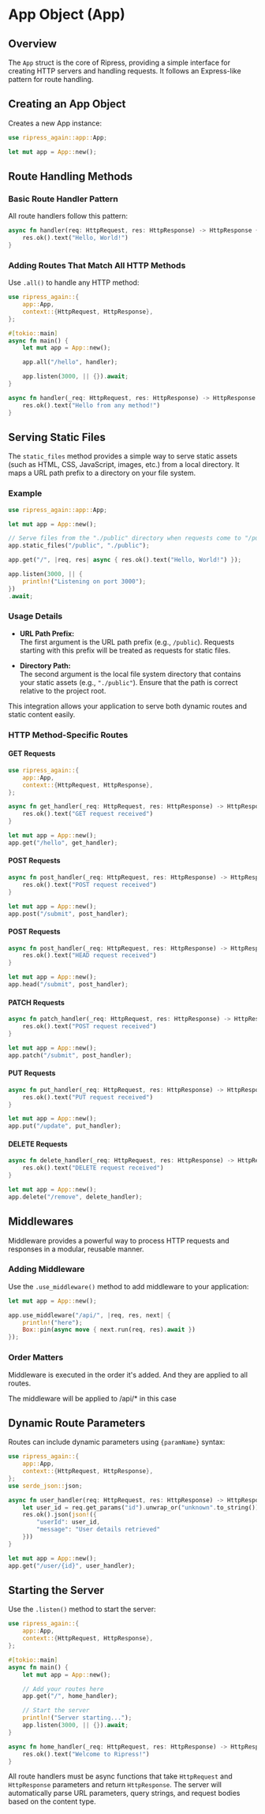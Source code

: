# App Object (App)

## Overview

The `App` struct is the core of Ripress, providing a simple interface for creating HTTP servers and handling requests. It follows an Express-like pattern for route handling.

## Creating an App Object

Creates a new App instance:

```rust
use ripress_again::app::App;

let mut app = App::new();
```

## Route Handling Methods

### Basic Route Handler Pattern

All route handlers follow this pattern:

```rust
async fn handler(req: HttpRequest, res: HttpResponse) -> HttpResponse {
    res.ok().text("Hello, World!")
}
```

### Adding Routes That Match All HTTP Methods

Use `.all()` to handle any HTTP method:

```rust
use ripress_again::{
    app::App,
    context::{HttpRequest, HttpResponse},
};

#[tokio::main]
async fn main() {
    let mut app = App::new();

    app.all("/hello", handler);

    app.listen(3000, || {}).await;
}

async fn handler(_req: HttpRequest, res: HttpResponse) -> HttpResponse {
    res.ok().text("Hello from any method!")
}
```

## Serving Static Files

The `static_files` method provides a simple way to serve static assets (such as HTML, CSS, JavaScript, images, etc.) from a local directory. It maps a URL path prefix to a directory on your file system.

### Example

```rust
use ripress_again::app::App;

let mut app = App::new();

// Serve files from the "./public" directory when requests come to "/public"
app.static_files("/public", "./public");

app.get("/", |req, res| async { res.ok().text("Hello, World!") });

app.listen(3000, || {
    println!("Listening on port 3000");
})
.await;
```

### Usage Details

- **URL Path Prefix:**  
  The first argument is the URL path prefix (e.g., `/public`). Requests starting with this prefix will be treated as requests for static files.

- **Directory Path:**  
  The second argument is the local file system directory that contains your static assets (e.g., `"./public"`). Ensure that the path is correct relative to the project root.

This integration allows your application to serve both dynamic routes and static content easily.

### HTTP Method-Specific Routes

#### GET Requests

```rust
use ripress_again::{
    app::App,
    context::{HttpRequest, HttpResponse},
};

async fn get_handler(_req: HttpRequest, res: HttpResponse) -> HttpResponse {
    res.ok().text("GET request received")
}

let mut app = App::new();
app.get("/hello", get_handler);
```

#### POST Requests

```rust
async fn post_handler(_req: HttpRequest, res: HttpResponse) -> HttpResponse {
    res.ok().text("POST request received")
}

let mut app = App::new();
app.post("/submit", post_handler);
```

#### POST Requests

```rust
async fn post_handler(_req: HttpRequest, res: HttpResponse) -> HttpResponse {
    res.ok().text("HEAD request received")
}

let mut app = App::new();
app.head("/submit", post_handler);
```

#### PATCH Requests

```rust
async fn patch_handler(_req: HttpRequest, res: HttpResponse) -> HttpResponse {
    res.ok().text("POST request received")
}

let mut app = App::new();
app.patch("/submit", post_handler);
```

#### PUT Requests

```rust
async fn put_handler(_req: HttpRequest, res: HttpResponse) -> HttpResponse {
    res.ok().text("PUT request received")
}

let mut app = App::new();
app.put("/update", put_handler);
```

#### DELETE Requests

```rust
async fn delete_handler(_req: HttpRequest, res: HttpResponse) -> HttpResponse {
    res.ok().text("DELETE request received")
}

let mut app = App::new();
app.delete("/remove", delete_handler);
```

## Middlewares

Middleware provides a powerful way to process HTTP requests and responses in a modular, reusable manner.

### Adding Middleware

Use the `.use_middleware()` method to add middleware to your application:

```rust
let mut app = App::new();

app.use_middleware("/api/", |req, res, next| {
    println!("here");
    Box::pin(async move { next.run(req, res).await })
});
```

### Order Matters

Middleware is executed in the order it's added.
And they are applied to all routes.

The middleware will be applied to /api/\* in this case

## Dynamic Route Parameters

Routes can include dynamic parameters using `{paramName}` syntax:

```rust
use ripress_again::{
    app::App,
    context::{HttpRequest, HttpResponse},
};
use serde_json::json;

async fn user_handler(req: HttpRequest, res: HttpResponse) -> HttpResponse {
    let user_id = req.get_params("id").unwrap_or("unknown".to_string());
    res.ok().json(json!({
        "userId": user_id,
        "message": "User details retrieved"
    }))
}

let mut app = App::new();
app.get("/user/{id}", user_handler);
```

## Starting the Server

Use the `.listen()` method to start the server:

```rust
use ripress_again::{
    app::App,
    context::{HttpRequest, HttpResponse},
};

#[tokio::main]
async fn main() {
    let mut app = App::new();

    // Add your routes here
    app.get("/", home_handler);

    // Start the server
    println!("Server starting...");
    app.listen(3000, || {}).await;
}

async fn home_handler(_req: HttpRequest, res: HttpResponse) -> HttpResponse {
    res.ok().text("Welcome to Ripress!")
}
```

All route handlers must be async functions that take `HttpRequest` and `HttpResponse` parameters and return `HttpResponse`. The server will automatically parse URL parameters, query strings, and request bodies based on the content type.
